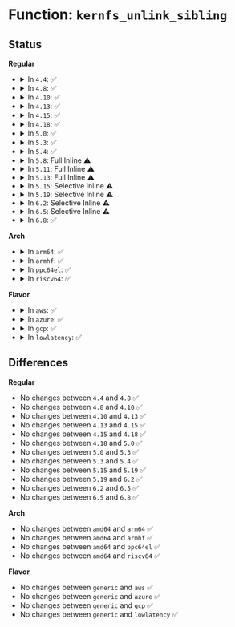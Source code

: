 # Function: <code>kernfs_unlink_sibling</code>

## Status
<b>Regular</b>
<ul>
<li>
<details>
<summary>In <code>4.4</code>: ✅</summary>

```c
bool kernfs_unlink_sibling(struct kernfs_node *kn);
```

**Collision:** Unique Static

**Inline:** No

**Transformation:** False

**Instances:**

```
In fs/kernfs/dir.c (ffffffff81289800)
Location: fs/kernfs/dir.c:429
Inline: False
Direct callers:
  - fs/kernfs/dir.c:kernfs_rename_ns
  - fs/kernfs/dir.c:kernfs_rename_ns
```
**Symbols:**

```
ffffffff81289800-ffffffff81289856: kernfs_unlink_sibling (STB_LOCAL)
```
</details>
</li>
<li>
<details>
<summary>In <code>4.8</code>: ✅</summary>

```c
bool kernfs_unlink_sibling(struct kernfs_node *kn);
```

**Collision:** Unique Static

**Inline:** No

**Transformation:** False

**Instances:**

```
In fs/kernfs/dir.c (ffffffff812b6cc0)
Location: fs/kernfs/dir.c:428
Inline: False
Direct callers:
  - fs/kernfs/dir.c:kernfs_rename_ns
  - fs/kernfs/dir.c:kernfs_rename_ns
  - fs/kernfs/dir.c:__kernfs_remove
```
**Symbols:**

```
ffffffff812b6cc0-ffffffff812b6d16: kernfs_unlink_sibling (STB_LOCAL)
```
</details>
</li>
<li>
<details>
<summary>In <code>4.10</code>: ✅</summary>

```c
bool kernfs_unlink_sibling(struct kernfs_node *kn);
```

**Collision:** Unique Static

**Inline:** No

**Transformation:** False

**Instances:**

```
In fs/kernfs/dir.c (ffffffff812cc4d0)
Location: fs/kernfs/dir.c:378
Inline: False
Direct callers:
  - fs/kernfs/dir.c:kernfs_rename_ns
  - fs/kernfs/dir.c:kernfs_rename_ns
  - fs/kernfs/dir.c:__kernfs_remove
```
**Symbols:**

```
ffffffff812cc4d0-ffffffff812cc526: kernfs_unlink_sibling (STB_LOCAL)
```
</details>
</li>
<li>
<details>
<summary>In <code>4.13</code>: ✅</summary>

```c
bool kernfs_unlink_sibling(struct kernfs_node *kn);
```

**Collision:** Unique Static

**Inline:** No

**Transformation:** False

**Instances:**

```
In fs/kernfs/dir.c (ffffffff812d9aa0)
Location: fs/kernfs/dir.c:388
Inline: False
Direct callers:
  - fs/kernfs/dir.c:kernfs_rename_ns
  - fs/kernfs/dir.c:kernfs_rename_ns
```
**Symbols:**

```
ffffffff812d9aa0-ffffffff812d9af1: kernfs_unlink_sibling (STB_LOCAL)
```
</details>
</li>
<li>
<details>
<summary>In <code>4.15</code>: ✅</summary>

```c
bool kernfs_unlink_sibling(struct kernfs_node *kn);
```

**Collision:** Unique Static

**Inline:** No

**Transformation:** False

**Instances:**

```
In fs/kernfs/dir.c (ffffffff812fe3a0)
Location: fs/kernfs/dir.c:389
Inline: False
Direct callers:
  - fs/kernfs/dir.c:kernfs_rename_ns
  - fs/kernfs/dir.c:kernfs_rename_ns
```
**Symbols:**

```
ffffffff812fe3a0-ffffffff812fe3f1: kernfs_unlink_sibling (STB_LOCAL)
```
</details>
</li>
<li>
<details>
<summary>In <code>4.18</code>: ✅</summary>

```c
bool kernfs_unlink_sibling(struct kernfs_node *kn);
```

**Collision:** Unique Static

**Inline:** No

**Transformation:** False

**Instances:**

```
In fs/kernfs/dir.c (ffffffff8132bea0)
Location: fs/kernfs/dir.c:389
Inline: False
Direct callers:
  - fs/kernfs/dir.c:kernfs_rename_ns
  - fs/kernfs/dir.c:kernfs_rename_ns
```
**Symbols:**

```
ffffffff8132bea0-ffffffff8132beef: kernfs_unlink_sibling (STB_LOCAL)
```
</details>
</li>
<li>
<details>
<summary>In <code>5.0</code>: ✅</summary>

```c
bool kernfs_unlink_sibling(struct kernfs_node *kn);
```

**Collision:** Unique Static

**Inline:** No

**Transformation:** False

**Instances:**

```
In fs/kernfs/dir.c (ffffffff81343200)
Location: fs/kernfs/dir.c:389
Inline: False
Direct callers:
  - fs/kernfs/dir.c:kernfs_rename_ns
  - fs/kernfs/dir.c:kernfs_rename_ns
```
**Symbols:**

```
ffffffff81343200-ffffffff8134324f: kernfs_unlink_sibling (STB_LOCAL)
```
</details>
</li>
<li>
<details>
<summary>In <code>5.3</code>: ✅</summary>

```c
bool kernfs_unlink_sibling(struct kernfs_node *kn);
```

**Collision:** Unique Static

**Inline:** No

**Transformation:** False

**Instances:**

```
In fs/kernfs/dir.c (ffffffff8136b480)
Location: fs/kernfs/dir.c:388
Inline: False
Direct callers:
  - fs/kernfs/dir.c:kernfs_rename_ns
  - fs/kernfs/dir.c:kernfs_rename_ns
```
**Symbols:**

```
ffffffff8136b480-ffffffff8136b4cf: kernfs_unlink_sibling (STB_LOCAL)
```
</details>
</li>
<li>
<details>
<summary>In <code>5.4</code>: ✅</summary>

```c
bool kernfs_unlink_sibling(struct kernfs_node *kn);
```

**Collision:** Unique Static

**Inline:** No

**Transformation:** False

**Instances:**

```
In fs/kernfs/dir.c (ffffffff81383650)
Location: fs/kernfs/dir.c:390
Inline: False
Direct callers:
  - fs/kernfs/dir.c:kernfs_rename_ns
  - fs/kernfs/dir.c:kernfs_rename_ns
```
**Symbols:**

```
ffffffff81383650-ffffffff8138369f: kernfs_unlink_sibling (STB_LOCAL)
```
</details>
</li>
<li>
<details>
<summary>In <code>5.8</code>: Full Inline ⚠️</summary>

**Collision:** Unique Static

**Inline:** Full

**Transformation:** False

**Instances:**

```
In fs/kernfs/dir.c (ffffffff813cfad6)
Location: fs/kernfs/dir.c:390
Inline: True
Inline callers:
  - fs/kernfs/dir.c:kernfs_rename_ns
```
</details>
</li>
<li>
<details>
<summary>In <code>5.11</code>: Full Inline ⚠️</summary>

**Collision:** Unique Static

**Inline:** Full

**Transformation:** False

**Instances:**

```
In fs/kernfs/dir.c (ffffffff813e1706)
Location: fs/kernfs/dir.c:390
Inline: True
Inline callers:
  - fs/kernfs/dir.c:kernfs_rename_ns
```
</details>
</li>
<li>
<details>
<summary>In <code>5.13</code>: Full Inline ⚠️</summary>

**Collision:** Unique Static

**Inline:** Full

**Transformation:** False

**Instances:**

```
In fs/kernfs/dir.c (ffffffff813e8336)
Location: fs/kernfs/dir.c:390
Inline: True
Inline callers:
  - fs/kernfs/dir.c:kernfs_rename_ns
```
</details>
</li>
<li>
<details>
<summary>In <code>5.15</code>: Selective Inline ⚠️</summary>

```c
bool kernfs_unlink_sibling(struct kernfs_node *kn);
```

**Collision:** Unique Static

**Inline:** Selective

**Transformation:** False

**Instances:**

```
In fs/kernfs/dir.c (ffffffff81438380)
Location: fs/kernfs/dir.c:391
Inline: True
Direct callers:
  - fs/kernfs/dir.c:kernfs_rename_ns
  - fs/kernfs/dir.c:kernfs_rename_ns
```
**Symbols:**

```
ffffffff81438380-ffffffff814383d8: kernfs_unlink_sibling (STB_LOCAL)
```
</details>
</li>
<li>
<details>
<summary>In <code>5.19</code>: Selective Inline ⚠️</summary>

```c
bool kernfs_unlink_sibling(struct kernfs_node *kn);
```

**Collision:** Unique Static

**Inline:** Selective

**Transformation:** False

**Instances:**

```
In fs/kernfs/dir.c (ffffffff814b3520)
Location: fs/kernfs/dir.c:398
Inline: True
Direct callers:
  - fs/kernfs/dir.c:kernfs_rename_ns
  - fs/kernfs/dir.c:kernfs_rename_ns
```
**Symbols:**

```
ffffffff814b3520-ffffffff814b3580: kernfs_unlink_sibling (STB_LOCAL)
```
</details>
</li>
<li>
<details>
<summary>In <code>6.2</code>: Selective Inline ⚠️</summary>

```c
bool kernfs_unlink_sibling(struct kernfs_node *kn);
```

**Collision:** Unique Static

**Inline:** Selective

**Transformation:** False

**Instances:**

```
In fs/kernfs/dir.c (ffffffff8154a2f0)
Location: fs/kernfs/dir.c:409
Inline: True
Direct callers:
  - fs/kernfs/dir.c:kernfs_rename_ns
  - fs/kernfs/dir.c:kernfs_rename_ns
```
**Symbols:**

```
ffffffff8154a2f0-ffffffff8154a350: kernfs_unlink_sibling (STB_LOCAL)
```
</details>
</li>
<li>
<details>
<summary>In <code>6.5</code>: Selective Inline ⚠️</summary>

```c
bool kernfs_unlink_sibling(struct kernfs_node *kn);
```

**Collision:** Unique Static

**Inline:** Selective

**Transformation:** False

**Instances:**

```
In fs/kernfs/dir.c (ffffffff81581f20)
Location: fs/kernfs/dir.c:406
Inline: True
Direct callers:
  - fs/kernfs/dir.c:kernfs_rename_ns
  - fs/kernfs/dir.c:kernfs_rename_ns
```
**Symbols:**

```
ffffffff81581f20-ffffffff81581f80: kernfs_unlink_sibling (STB_LOCAL)
```
</details>
</li>
<li>
<details>
<summary>In <code>6.8</code>: ✅</summary>

```c
bool kernfs_unlink_sibling(struct kernfs_node *kn);
```

**Collision:** Unique Static

**Inline:** No

**Transformation:** False

**Instances:**

```
In fs/kernfs/dir.c (ffffffff815ba9c0)
Location: fs/kernfs/dir.c:408
Inline: False
Direct callers:
  - fs/kernfs/dir.c:kernfs_rename_ns
  - fs/kernfs/dir.c:kernfs_rename_ns
```
**Symbols:**

```
ffffffff815ba9c0-ffffffff815baa56: kernfs_unlink_sibling (STB_LOCAL)
```
</details>
</li>
</ul>
<b>Arch</b>
<ul>
<li>
<details>
<summary>In <code>arm64</code>: ✅</summary>

```c
bool kernfs_unlink_sibling(struct kernfs_node *kn);
```

**Collision:** Unique Static

**Inline:** No

**Transformation:** False

**Instances:**

```
In fs/kernfs/dir.c (ffff800010451b90)
Location: fs/kernfs/dir.c:390
Inline: False
Direct callers:
  - fs/kernfs/dir.c:kernfs_rename_ns
```
**Symbols:**

```
ffff800010451b90-ffff800010451c0c: kernfs_unlink_sibling (STB_LOCAL)
```
</details>
</li>
<li>
<details>
<summary>In <code>armhf</code>: ✅</summary>

```c
bool kernfs_unlink_sibling(struct kernfs_node *kn);
```

**Collision:** Unique Static

**Inline:** No

**Transformation:** False

**Instances:**

```
In fs/kernfs/dir.c (c0614d7c)
Location: fs/kernfs/dir.c:390
Inline: False
Direct callers:
  - fs/kernfs/dir.c:kernfs_rename_ns
  - fs/kernfs/dir.c:kernfs_rename_ns
```
**Symbols:**

```
c0614d7c-c0614de4: kernfs_unlink_sibling (STB_LOCAL)
```
</details>
</li>
<li>
<details>
<summary>In <code>ppc64el</code>: ✅</summary>

```c
bool kernfs_unlink_sibling(struct kernfs_node *kn);
```

**Collision:** Unique Static

**Inline:** No

**Transformation:** False

**Instances:**

```
In fs/kernfs/dir.c (c00000000056a9d0)
Location: fs/kernfs/dir.c:390
Inline: False
Direct callers:
  - fs/kernfs/dir.c:kernfs_rename_ns
  - fs/kernfs/dir.c:kernfs_rename_ns
```
**Symbols:**

```
c00000000056a9d0-c00000000056aa70: kernfs_unlink_sibling (STB_LOCAL)
```
</details>
</li>
<li>
<details>
<summary>In <code>riscv64</code>: ✅</summary>

```c
bool kernfs_unlink_sibling(struct kernfs_node *kn);
```

**Collision:** Unique Static

**Inline:** No

**Transformation:** False

**Instances:**

```
In fs/kernfs/dir.c (ffffffe0002e47f0)
Location: fs/kernfs/dir.c:390
Inline: False
Direct callers:
  - fs/kernfs/dir.c:kernfs_rename_ns
  - fs/kernfs/dir.c:kernfs_rename_ns
```
**Symbols:**

```
ffffffe0002e47f0-ffffffe0002e484a: kernfs_unlink_sibling (STB_LOCAL)
```
</details>
</li>
</ul>
<b>Flavor</b>
<ul>
<li>
<details>
<summary>In <code>aws</code>: ✅</summary>

```c
bool kernfs_unlink_sibling(struct kernfs_node *kn);
```

**Collision:** Unique Static

**Inline:** No

**Transformation:** False

**Instances:**

```
In fs/kernfs/dir.c (ffffffff8137bc30)
Location: fs/kernfs/dir.c:390
Inline: False
Direct callers:
  - fs/kernfs/dir.c:kernfs_rename_ns
  - fs/kernfs/dir.c:kernfs_rename_ns
```
**Symbols:**

```
ffffffff8137bc30-ffffffff8137bc7f: kernfs_unlink_sibling (STB_LOCAL)
```
</details>
</li>
<li>
<details>
<summary>In <code>azure</code>: ✅</summary>

```c
bool kernfs_unlink_sibling(struct kernfs_node *kn);
```

**Collision:** Unique Static

**Inline:** No

**Transformation:** False

**Instances:**

```
In fs/kernfs/dir.c (ffffffff8136c700)
Location: fs/kernfs/dir.c:390
Inline: False
Direct callers:
  - fs/kernfs/dir.c:kernfs_rename_ns
  - fs/kernfs/dir.c:kernfs_rename_ns
```
**Symbols:**

```
ffffffff8136c700-ffffffff8136c74f: kernfs_unlink_sibling (STB_LOCAL)
```
</details>
</li>
<li>
<details>
<summary>In <code>gcp</code>: ✅</summary>

```c
bool kernfs_unlink_sibling(struct kernfs_node *kn);
```

**Collision:** Unique Static

**Inline:** No

**Transformation:** False

**Instances:**

```
In fs/kernfs/dir.c (ffffffff81379700)
Location: fs/kernfs/dir.c:390
Inline: False
Direct callers:
  - fs/kernfs/dir.c:kernfs_rename_ns
  - fs/kernfs/dir.c:kernfs_rename_ns
```
**Symbols:**

```
ffffffff81379700-ffffffff8137974f: kernfs_unlink_sibling (STB_LOCAL)
```
</details>
</li>
<li>
<details>
<summary>In <code>lowlatency</code>: ✅</summary>

```c
bool kernfs_unlink_sibling(struct kernfs_node *kn);
```

**Collision:** Unique Static

**Inline:** No

**Transformation:** False

**Instances:**

```
In fs/kernfs/dir.c (ffffffff8138d390)
Location: fs/kernfs/dir.c:390
Inline: False
Direct callers:
  - fs/kernfs/dir.c:kernfs_rename_ns
  - fs/kernfs/dir.c:kernfs_rename_ns
```
**Symbols:**

```
ffffffff8138d390-ffffffff8138d3df: kernfs_unlink_sibling (STB_LOCAL)
```
</details>
</li>
</ul>

## Differences
<b>Regular</b>
<ul>
<li>
No changes between <code>4.4</code> and <code>4.8</code> ✅
</li>
<li>
No changes between <code>4.8</code> and <code>4.10</code> ✅
</li>
<li>
No changes between <code>4.10</code> and <code>4.13</code> ✅
</li>
<li>
No changes between <code>4.13</code> and <code>4.15</code> ✅
</li>
<li>
No changes between <code>4.15</code> and <code>4.18</code> ✅
</li>
<li>
No changes between <code>4.18</code> and <code>5.0</code> ✅
</li>
<li>
No changes between <code>5.0</code> and <code>5.3</code> ✅
</li>
<li>
No changes between <code>5.3</code> and <code>5.4</code> ✅
</li>
<li>
No changes between <code>5.15</code> and <code>5.19</code> ✅
</li>
<li>
No changes between <code>5.19</code> and <code>6.2</code> ✅
</li>
<li>
No changes between <code>6.2</code> and <code>6.5</code> ✅
</li>
<li>
No changes between <code>6.5</code> and <code>6.8</code> ✅
</li>
</ul>
<b>Arch</b>
<ul>
<li>
No changes between <code>amd64</code> and <code>arm64</code> ✅
</li>
<li>
No changes between <code>amd64</code> and <code>armhf</code> ✅
</li>
<li>
No changes between <code>amd64</code> and <code>ppc64el</code> ✅
</li>
<li>
No changes between <code>amd64</code> and <code>riscv64</code> ✅
</li>
</ul>
<b>Flavor</b>
<ul>
<li>
No changes between <code>generic</code> and <code>aws</code> ✅
</li>
<li>
No changes between <code>generic</code> and <code>azure</code> ✅
</li>
<li>
No changes between <code>generic</code> and <code>gcp</code> ✅
</li>
<li>
No changes between <code>generic</code> and <code>lowlatency</code> ✅
</li>
</ul>
